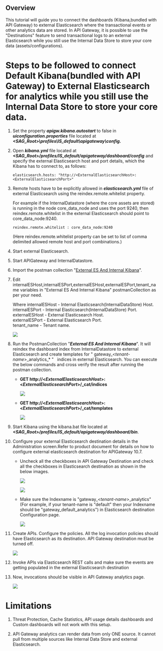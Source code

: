Overview
--------

This tutorial will guide you to connect the dashboards (Kibana,bundled with API Gateway) to external Elasticsearch where the transactional events or other analytics data are stored. In API Gateway, it is possible to use the "Destinations" feature to send transactional logs to an external Elasticsearch while you still use the Internal Data Store to store your core data (assets/configurations). 

Steps to be followed to connect Default Kibana(bundled with API Gateway) to External Elasticsearch for analytics while you still use the Internal Data Store to store your core data.
======================================================================================================================================================================================
1.  Set the property ***apigw.kibana.autostart*** to false in ***uiconfiguration.properties*** file located at ***<SAG_Root>\profiles\IS_default\apigateway\config\.***
2.  Open ***kibana.yml*** file located at ***<SAG_Root>/profiles/IS_default/apigateway/dashboard/config*** and specify the external Elasticsearch host and port details, which the Kibana has to connect to, as follows:
    ```
    elasticsearch.hosts: "http://<ExternalElasticsearchHost>:<ExternalElasticsearchPort>"
    ```
3.  Remote hosts have to be explicitly allowed in ***elasticsearch.yml*** file of external Elasticsearch using the reindex.remote.whitelist property.
   
    For example if the InternalDatastore (where the core assets are stored) is running in the node core_data_node and uses the port 9240, then reindex.remote.whitelist in the external Elasticsearch should point to core_data_node:9240.
    ```
    reindex.remote.whitelist : core_data_node:9240
    ``` 
    (Here reindex.remote.whitelist property can be set to list of comma delimited allowed remote host and port combinations.)
4.  Start external Elasticsearch.
5.  Start APIGateway and InternalDatastore.
6.  Import the postman collection "[External ES And Internal Kibana](attachments/External_Es_And_Internal_Kibana.json)".
7.  Edit internalESHost,internalESPort,externalESHost,externalESPort,tenant_name variables in "External ES And Internal Kibana" postmanCollection as per your need.
    
    Where internalESHost - Internal Elasticsearch(InternalDataStore) Host. <br />
          internalESPort - Internal Elasticsearch(InternalDataStore) Port. <br />
          externalESHost - External Elasticsearch Host. <br />
          externalESPort - External Elasticsearch Port. <br />
          tenant_name - Tenant name. <br />

    ![](attachments/editPostmanCollection.png)

8.  Run the PostmanCollection "***External ES And Internal Kibana***". It will reindex the dashboard index from InternalDatastore to external Elasticsearch and create templates for " gateway_<_tenant-name_>\_analytics_* " &nbsp; indices in
    external Elasticsearch. 
    You can execute the below commands and cross verify the result after running the postman collection.
    
    -   **GET http://<_ExternalElasticsearchHost_>:<_ExternalElasticsearchPort_>/_cat/indices**
        
        ![](attachments/catIndices.png)
        
    -  **GET http://<_ExternalElasticsearchHost_>:<_ExternalElasticsearchPort_>/_cat/templates**
    
        ![](attachments/catTemplates.png)
        
10. Start Kibana using the kibana.bat file located at ***<SAG_Root>/profiles/IS_default/apigateway/dashboard/bin***.
11. Configure your external Elasticsearch destination details in the Administration screen.Refer to product document for details on how to configure external elasticsearch destination for APIGateway 10.7.
        
    - Uncheck all the checkboxes in API Gateway Destination and check all the checkboxes in Elasticsearch destination as shown in the below images.
    
      ![](attachments/ApiGWDestination.png)
    
      ![](attachments/EsDestination.png)
    
    - Make sure the Indexname is "gateway_<_tenant-name_>_analytics"(For example, if your tenant-name is "default" then your Indexname should be "gateway_default_analytics") in Elasticsearch destination Configuration page.
    
      ![](attachments/EsDestinationConfiguration.png)
    
11. Create APIs. Configure the policies. All the log invocation policies should have Elasticsearch as its destination. API Gateway destination must be turned off.

      ![](attachments/logInvocationPolicy.png)
    
12. Invoke APIs via Elasticsearch REST calls and make sure the events are getting populated in the external Elasticsearch destination
13. Now, invocations should be visible in API Gateway analytics page.

      ![](attachments/analyticspage.png)
    
Limitations
===========
1. Threat Protection, Cache Statistics, API usage details dashboards and Custom dashboards will not work with this setup.

2. API Gateway analytics can render data from only ONE source. It cannot pull from multiple sources like Internal Data Store and external Elasticsearch.
